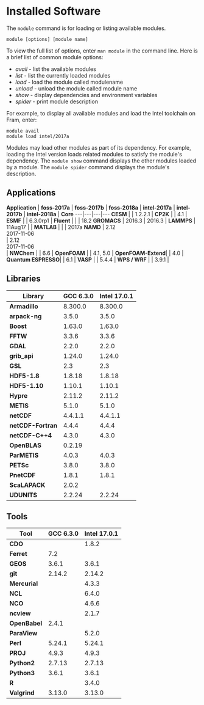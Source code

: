 # Installed Software

The `module` command is for loading or listing available modules.

```
module [options] [module name]
```

To view the full list of options, enter `man module` in the command line. Here is a brief list of common module options:

* _avail_ - list the available modules
* _list_ - list the currently loaded modules
* _load  <module name>_ - load the module called modulename
* _unload  <module name>_ - unload the module called module name
* _show <module name>_  - display dependencies and environment variables
* _spider <module name>_  - print module description

For example, to display all available modules and load the Intel toolchain on Fram, enter:

```
module avail
module load intel/2017a
```

Modules may load other modules as part of its dependency. For example, loading the Intel version loads related modules to satisfy the module's dependency.
The `module show` command displays the other modules loaded by a module. The `module spider` command displays the module's description.

## Applications

**Application**    | **foss-2017a** | **foss-2017b** | **foss-2018a** | **intel-2017a** | **intel-2017b** | **intel-2018a** | **Core**
---|---|---|---
**CESM**           |               | 1.2.2.1          |
**CP2K**           |               | 4.1              |
**ESMF**           |               | 6.3.0rp1         |
**Fluent**         |               |                  | 18.2
**GROMACS**        | 2016.3        | 2016.3           |
**LAMMPS**         | 11Aug17       |                  |
**MATLAB**         |               |                  | 2017a
**NAMD**           | 2.12 <br>2017-11-06 <br> | 2.12 <br>2017-11-06 <br> |
**NWChem**         |               | 6.6              |
**OpenFOAM**       |               | 4.1, 5.0         |
**OpenFOAM-Extend**|               | 4.0              |
**Quantum ESPRESSO**|               | 6.1              |
**VASP**           |               | 5.4.4            |
**WPS / WRF**      |               | 3.9.1            |

## Libraries

**Library**        | **GCC 6.3.0** | **Intel 17.0.1**
---|---|---
**Armadillo**      | 8.300.0       | 8.300.0
**arpack-ng**      | 3.5.0         | 3.5.0
**Boost**          | 1.63.0        | 1.63.0
**FFTW**           | 3.3.6         | 3.3.6
**GDAL**           | 2.2.0         | 2.2.0
**grib_api**       | 1.24.0        | 1.24.0
**GSL**            | 2.3           | 2.3
**HDF5-1.8**       | 1.8.18        | 1.8.18
**HDF5-1.10**      | 1.10.1        | 1.10.1
**Hypre**          | 2.11.2        | 2.11.2
**METIS**          | 5.1.0         | 5.1.0
**netCDF**         | 4.4.1.1       | 4.4.1.1
**netCDF-Fortran** | 4.4.4         | 4.4.4
**netCDF-C++4**    | 4.3.0         | 4.3.0
**OpenBLAS**       | 0.2.19        | 
**ParMETIS**       | 4.0.3         | 4.0.3
**PETSc**          | 3.8.0         | 3.8.0
**PnetCDF**        | 1.8.1         | 1.8.1
**ScaLAPACK**      | 2.0.2         |
**UDUNITS**        | 2.2.24        | 2.2.24


## Tools
**Tool**           | **GCC 6.3.0** | **Intel 17.0.1**
---|---|---
**CDO**            |               | 1.8.2
**Ferret**         | 7.2           |
**GEOS**           | 3.6.1         | 3.6.1
**git**            | 2.14.2        | 2.14.2
**Mercurial**      |               | 4.3.3
**NCL**            |               | 6.4.0
**NCO**            |               | 4.6.6
**ncview**         |               | 2.1.7
**OpenBabel**      | 2.4.1         |
**ParaView**       |               | 5.2.0
**Perl**           | 5.24.1        | 5.24.1
**PROJ**           | 4.9.3         | 4.9.3
**Python2**        | 2.7.13        | 2.7.13
**Python3**        | 3.6.1         | 3.6.1
**R**              |               | 3.4.0
**Valgrind**       | 3.13.0        | 3.13.0
